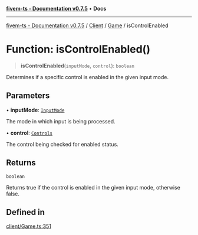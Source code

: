 [**fivem-ts - Documentation v0.7.5**](../../../../../README.md) • **Docs**

***

[fivem-ts - Documentation v0.7.5](../../../../../README.md) / [Client](../../../README.md) / [Game](../README.md) / isControlEnabled

# Function: isControlEnabled()

> **isControlEnabled**(`inputMode`, `control`): `boolean`

Determines if a specific control is enabled in the given input mode.

## Parameters

• **inputMode**: [`InputMode`](../../../enumerations/InputMode.md)

The mode in which input is being processed.

• **control**: [`Controls`](../../../enumerations/Controls.md)

The control being checked for enabled status.

## Returns

`boolean`

Returns true if the control is enabled in the given input mode, otherwise false.

## Defined in

[client/Game.ts:351](https://github.com/Purpose-Dev/fivem-ts/blob/main/src/client/Game.ts#L351)
